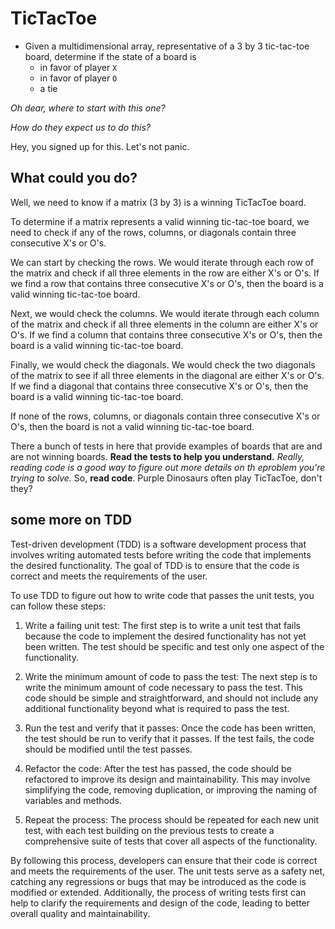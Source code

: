 # TicTacToe

* Given a multidimensional array, representative of a 3 by 3 tic-tac-toe board, determine if the state of a board is
	* in favor of player `X`
	* in favor of player `O`
	* a tie

_Oh dear, where to start with this one?_

_How do they expect us to do this?_

Hey, you signed up for this. Let's not panic.

## What could you do?

Well, we need to know if a matrix (3 by 3) is a winning TicTacToe board.

To determine if a matrix represents a valid winning tic-tac-toe board, we need to check if any of the rows, columns, or diagonals contain three consecutive X's or O's.

We can start by checking the rows. We would iterate through each row of the matrix and check if all three elements in the row are either X's or O's. If we find a row that contains three consecutive X's or O's, then the board is a valid winning tic-tac-toe board.

Next, we would check the columns. We would iterate through each column of the matrix and check if all three elements in the column are either X's or O's. If we find a column that contains three consecutive X's or O's, then the board is a valid winning tic-tac-toe board.

Finally, we would check the diagonals. We would check the two diagonals of the matrix to see if all three elements in the diagonal are either X's or O's. If we find a diagonal that contains three consecutive X's or O's, then the board is a valid winning tic-tac-toe board.

If none of the rows, columns, or diagonals contain three consecutive X's or O's, then the board is not a valid winning tic-tac-toe board.

There a bunch of tests in here that provide examples of boards that are and are not winning boards.
__Read the tests to help you understand.__
_Really, reading code is a good way to figure out more details on th eproblem you're trying to solve._ 
So, __read code__. Purple Dinosaurs often play TicTacToe, don't they?

## some more on TDD

Test-driven development (TDD) is a software development process that involves writing automated tests before writing the code that implements the desired functionality. The goal of TDD is to ensure that the code is correct and meets the requirements of the user.

To use TDD to figure out how to write code that passes the unit tests, you can follow these steps:

1. Write a failing unit test: The first step is to write a unit test that fails because the code to implement the desired functionality has not yet been written. The test should be specific and test only one aspect of the functionality.

2. Write the minimum amount of code to pass the test: The next step is to write the minimum amount of code necessary to pass the test. This code should be simple and straightforward, and should not include any additional functionality beyond what is required to pass the test.

3. Run the test and verify that it passes: Once the code has been written, the test should be run to verify that it passes. If the test fails, the code should be modified until the test passes.

4. Refactor the code: After the test has passed, the code should be refactored to improve its design and maintainability. This may involve simplifying the code, removing duplication, or improving the naming of variables and methods.

5. Repeat the process: The process should be repeated for each new unit test, with each test building on the previous tests to create a comprehensive suite of tests that cover all aspects of the functionality.

By following this process, developers can ensure that their code is correct and meets the requirements of the user. The unit tests serve as a safety net, catching any regressions or bugs that may be introduced as the code is modified or extended. Additionally, the process of writing tests first can help to clarify the requirements and design of the code, leading to better overall quality and maintainability.
